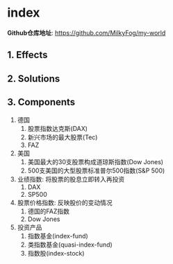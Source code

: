 # index

**Github仓库地址**: <https://github.com/MilkyFog/my-world>

## 1. **Effects**

## 2. **Solutions**

## 3. **Components**

1. 德国
   1. 股票指数达克斯(DAX)
   2. 新兴市场的最大股票(Tec)
   3. FAZ
2. 美国
   1. 美国最大的30支股票构成道琼斯指数(Dow Jones)
   2. 500支美国的大型股票标准普尔500指数(S&P 500)
3. 业绩指数: 将股票的股息立即转入再投资
   1. DAX
   2. SP500
4. 股票价格指数: 反映股价的变动情况
   1. 德国的FAZ指数
   2. Dow Jones
5. 投资产品
   1. 指数基金(index-fund)
   2. 类指数基金(quasi-index-fund)
   3. 指数股(index-stock)
